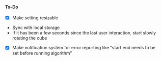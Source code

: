 #### To-Do

- [x] Make setting resizable
- Sync with local storage
- If it has been a few seconds since the last user interaction, start slowly rotating the cube
- [x] Make notification system for error reporting like "start end needs to be set before running algorithm"

